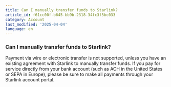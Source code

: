 ```yaml
---
title: Can I manually transfer funds to Starlink?
article_id: f61cc00f-b645-bb9b-2318-34fc3f5bc033
category: Account
last_modified: '2025-04-04'
language: en
---
```


### Can I manually transfer funds to Starlink?
Payment via wire or electronic transfer is not supported, unless you have an existing agreement with Starlink to manually transfer funds. If you pay for service directly from your bank account (such as ACH in the United States or SEPA in Europe), please be sure to make all payments through your Starlink account portal. 